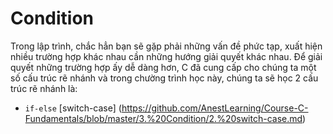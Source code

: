 # Condition

Trong lập trình, chắc hẳn bạn sẽ gặp phải những vấn đề phức tạp, xuất hiện nhiều trường hợp khác nhau cần những hướng giải quyết khác nhau. Để giải quyết những trường hợp ấy dễ dàng hơn, C đã cung cấp cho chúng ta một số cấu trúc rẽ nhánh và trong chường trình học này, chúng ta sẽ học 2 cấu trúc rẽ nhánh là:

- `if-else`
[switch-case] (https://github.com/AnestLearning/Course-C-Fundamentals/blob/master/3.%20Condition/2.%20switch-case.md)
